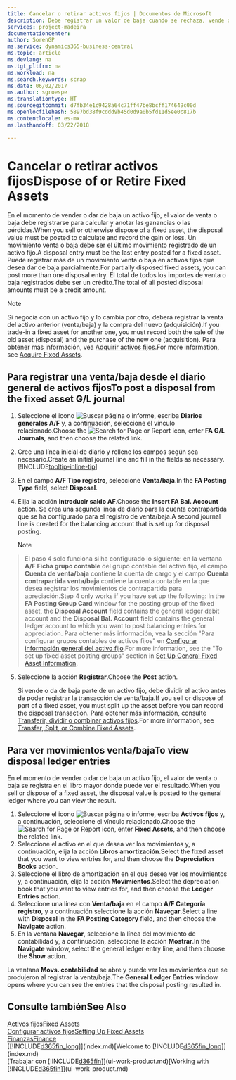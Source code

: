 ```yaml
---
title: Cancelar o retirar activos fijos | Documentos de Microsoft
description: Debe registrar un valor de baja cuando se rechaza, vende o retira un activo fijo.
services: project-madeira
documentationcenter: 
author: SorenGP
ms.service: dynamics365-business-central
ms.topic: article
ms.devlang: na
ms.tgt_pltfrm: na
ms.workload: na
ms.search.keywords: scrap
ms.date: 06/02/2017
ms.author: sgroespe
ms.translationtype: HT
ms.sourcegitcommit: d7fb34e1c9428a64c71ff47be8bcff174649c00d
ms.openlocfilehash: 5897bd38f9cddd9b45d0d9a0b5fd11d5ee0c817b
ms.contentlocale: es-mx
ms.lasthandoff: 03/22/2018

---
```

# <a name="dispose-of-or-retire-fixed-assets"></a><span data-ttu-id="7ecd1-103">Cancelar o retirar activos fijos</span><span class="sxs-lookup"><span data-stu-id="7ecd1-103">Dispose of or Retire Fixed Assets</span></span>
<span data-ttu-id="7ecd1-104">En el momento de vender o dar de baja un activo fijo, el valor de venta o baja debe registrarse para calcular y anotar las ganancias o las pérdidas.</span><span class="sxs-lookup"><span data-stu-id="7ecd1-104">When you sell or otherwise dispose of a fixed asset, the disposal value must be posted to calculate and record the gain or loss.</span></span> <span data-ttu-id="7ecd1-105">Un movimiento venta o baja debe ser el último movimiento registrado de un activo fijo.</span><span class="sxs-lookup"><span data-stu-id="7ecd1-105">A disposal entry must be the last entry posted for a fixed asset.</span></span> <span data-ttu-id="7ecd1-106">Puede registrar más de un movimiento venta o baja en activos fijos que desea dar de baja parcialmente.</span><span class="sxs-lookup"><span data-stu-id="7ecd1-106">For partially disposed fixed assets, you can post more than one disposal entry.</span></span> <span data-ttu-id="7ecd1-107">El total de todos los importes de venta o baja registrados debe ser un crédito.</span><span class="sxs-lookup"><span data-stu-id="7ecd1-107">The total of all posted disposal amounts must be a credit amount.</span></span>  

> [!NOTE]  
>   <span data-ttu-id="7ecd1-108">Si negocia con un activo fijo y lo cambia por otro, deberá registrar la venta del activo anterior (venta/baja) y la compra del nuevo (adquisición).</span><span class="sxs-lookup"><span data-stu-id="7ecd1-108">If you trade-in a fixed asset for another one, you must record both the sale of the old asset (disposal) and the purchase of the new one (acquisition).</span></span> <span data-ttu-id="7ecd1-109">Para obtener más información, vea [Adquirir activos fijos](fa-how-acquire.md).</span><span class="sxs-lookup"><span data-stu-id="7ecd1-109">For more information, see [Acquire Fixed Assets](fa-how-acquire.md).</span></span>  

## <a name="to-post-a-disposal-from-the-fixed-asset-gl-journal"></a><span data-ttu-id="7ecd1-110">Para registrar una venta/baja desde el diario general de activos fijos</span><span class="sxs-lookup"><span data-stu-id="7ecd1-110">To post a disposal from the fixed asset G/L journal</span></span>
1. <span data-ttu-id="7ecd1-111">Seleccione el icono ![Buscar página o informe](media/ui-search/search_small.png "icono Buscar página o informe"), escriba **Diarios generales A/F** y, a continuación, seleccione el vínculo relacionado.</span><span class="sxs-lookup"><span data-stu-id="7ecd1-111">Choose the ![Search for Page or Report](media/ui-search/search_small.png "Search for Page or Report icon") icon, enter **FA G/L Journals**, and then choose the related link.</span></span>  
2. <span data-ttu-id="7ecd1-112">Cree una línea inicial de diario y rellene los campos según sea necesario.</span><span class="sxs-lookup"><span data-stu-id="7ecd1-112">Create an initial journal line and fill in the fields as necessary.</span></span> [!INCLUDE[tooltip-inline-tip](includes/tooltip-inline-tip_md.md)]  
3. <span data-ttu-id="7ecd1-113">En el campo **A/F Tipo registro**, seleccione **Venta/baja**.</span><span class="sxs-lookup"><span data-stu-id="7ecd1-113">In the **FA Posting Type** field, select **Disposal**.</span></span>  
4. <span data-ttu-id="7ecd1-114">Elija la acción **Introducir saldo AF**.</span><span class="sxs-lookup"><span data-stu-id="7ecd1-114">Choose the **Insert FA Bal. Account** action.</span></span> <span data-ttu-id="7ecd1-115">Se crea una segunda línea de diario para la cuenta contrapartida que se ha configurado para el registro de venta/baja.</span><span class="sxs-lookup"><span data-stu-id="7ecd1-115">A second journal line is created for the balancing account that is set up for disposal posting.</span></span>  

    > [!NOTE]  
>   <span data-ttu-id="7ecd1-116">El paso 4 solo funciona si ha configurado lo siguiente: en la ventana **A/F Ficha grupo contable** del grupo contable del activo fijo, el campo **Cuenta de venta/baja** contiene la cuenta de cargo y el campo **Cuenta contrapartida venta/baja** contiene la cuenta contable en la que desea registrar los movimientos de contrapartida para apreciación.</span><span class="sxs-lookup"><span data-stu-id="7ecd1-116">Step 4 only works if you have set up the following: In the **FA Posting Group Card** window for the posting group of the fixed asset, the **Disposal Account** field contains the general ledger debit account and the **Disposal Bal. Account** field contains the general ledger account to which you want to post balancing entries for appreciation.</span></span> <span data-ttu-id="7ecd1-117">Para obtener más información, vea la sección "Para configurar grupos contables de activos fijos" en [Configurar información general del activo fijo](fa-how-setup-general.md).</span><span class="sxs-lookup"><span data-stu-id="7ecd1-117">For more information, see the "To set up fixed asset posting groups" section in [Set Up General Fixed Asset Information](fa-how-setup-general.md).</span></span>  
5. <span data-ttu-id="7ecd1-118">Seleccione la acción **Registrar**.</span><span class="sxs-lookup"><span data-stu-id="7ecd1-118">Choose the **Post** action.</span></span>  

    <span data-ttu-id="7ecd1-119">Si vende o da de baja parte de un activo fijo, debe dividir el activo antes de poder registrar la transacción de venta/baja.</span><span class="sxs-lookup"><span data-stu-id="7ecd1-119">If you sell or dispose of part of a fixed asset, you must split up the asset before you can record the disposal transaction.</span></span> <span data-ttu-id="7ecd1-120">Para obtener más información, consulte [Transferir, dividir o combinar activos fijos](fa-how-trans-split-combine.md).</span><span class="sxs-lookup"><span data-stu-id="7ecd1-120">For more information, see [Transfer, Split, or Combine Fixed Assets](fa-how-trans-split-combine.md).</span></span>  

## <a name="to-view-disposal-ledger-entries"></a><span data-ttu-id="7ecd1-121">Para ver movimientos venta/baja</span><span class="sxs-lookup"><span data-stu-id="7ecd1-121">To view disposal ledger entries</span></span>
<span data-ttu-id="7ecd1-122">En el momento de vender o dar de baja un activo fijo, el valor de venta o baja se registra en el libro mayor donde puede ver el resultado.</span><span class="sxs-lookup"><span data-stu-id="7ecd1-122">When you sell or dispose of a fixed asset, the disposal value is posted to the general ledger where you can view the result.</span></span>  

1. <span data-ttu-id="7ecd1-123">Seleccione el icono ![Buscar página o informe](media/ui-search/search_small.png "icono Buscar página o informe"), escriba **Activos fijos** y, a continuación, seleccione el vínculo relacionado.</span><span class="sxs-lookup"><span data-stu-id="7ecd1-123">Choose the ![Search for Page or Report](media/ui-search/search_small.png "Search for Page or Report icon") icon, enter **Fixed Assets**, and then choose the related link.</span></span>  
2. <span data-ttu-id="7ecd1-124">Seleccione el activo en el que desea ver los movimientos y, a continuación, elija la acción **Libros amortización**.</span><span class="sxs-lookup"><span data-stu-id="7ecd1-124">Select the fixed asset that you want to view entries for, and then choose the **Depreciation Books** action.</span></span>  
3. <span data-ttu-id="7ecd1-125">Seleccione el libro de amortización en el que desea ver los movimientos y, a continuación, elija la acción **Movimientos**.</span><span class="sxs-lookup"><span data-stu-id="7ecd1-125">Select the depreciation book that you want to view entries for, and then choose the **Ledger Entries** action.</span></span>  
4. <span data-ttu-id="7ecd1-126">Seleccione una línea con **Venta/baja** en el campo **A/F Categoría registro**, y a continuación seleccione la acción **Navegar**.</span><span class="sxs-lookup"><span data-stu-id="7ecd1-126">Select a line with **Disposal** in the **FA Posting Category** field, and then choose the **Navigate** action.</span></span>  
5. <span data-ttu-id="7ecd1-127">En la ventana **Navegar**, seleccione la línea del movimiento de contabilidad y, a continuación, seleccione la acción **Mostrar**.</span><span class="sxs-lookup"><span data-stu-id="7ecd1-127">In the **Navigate** window, select the general ledger entry line, and then choose the **Show** action.</span></span>  

<span data-ttu-id="7ecd1-128">La ventana **Movs. contabilidad** se abre y puede ver los movimientos que se produjeron al registrar la venta/baja.</span><span class="sxs-lookup"><span data-stu-id="7ecd1-128">The **General Ledger Entries** window opens where you can see the entries that the disposal posting resulted in.</span></span>  

## <a name="see-also"></a><span data-ttu-id="7ecd1-129">Consulte también</span><span class="sxs-lookup"><span data-stu-id="7ecd1-129">See Also</span></span>
[<span data-ttu-id="7ecd1-130">Activos fijos</span><span class="sxs-lookup"><span data-stu-id="7ecd1-130">Fixed Assets</span></span>](fa-manage.md)  
[<span data-ttu-id="7ecd1-131">Configurar activos fijos</span><span class="sxs-lookup"><span data-stu-id="7ecd1-131">Setting Up Fixed Assets</span></span>](fa-setup.md)  
[<span data-ttu-id="7ecd1-132">Finanzas</span><span class="sxs-lookup"><span data-stu-id="7ecd1-132">Finance</span></span>](finance.md)  
<span data-ttu-id="7ecd1-133">[[!INCLUDE[d365fin_long](includes/d365fin_long_md.md)]](index.md)</span><span class="sxs-lookup"><span data-stu-id="7ecd1-133">[Welcome to [!INCLUDE[d365fin_long](includes/d365fin_long_md.md)]](index.md)</span></span>  
<span data-ttu-id="7ecd1-134">[Trabajar con [!INCLUDE[d365fin](includes/d365fin_md.md)]](ui-work-product.md)</span><span class="sxs-lookup"><span data-stu-id="7ecd1-134">[Working with [!INCLUDE[d365fin](includes/d365fin_md.md)]](ui-work-product.md)</span></span>


